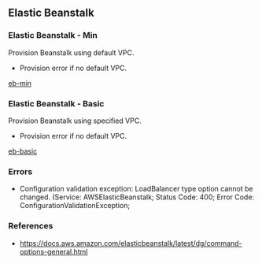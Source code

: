 ## Elastic Beanstalk

### Elastic Beanstalk - Min

Provision Beanstalk using default VPC. 

- Provision error if no default VPC.

[eb-min](eb-min.yaml) 

### Elastic Beanstalk - Basic

Provision Beanstalk using specified VPC. 

- Provision error if no default VPC.

[eb-basic](eb-basic.yaml) 

### Errors

- Configuration validation exception: LoadBalancer type option cannot be changed. (Service: AWSElasticBeanstalk; Status Code: 400; Error Code: ConfigurationValidationException;


### References

- https://docs.aws.amazon.com/elasticbeanstalk/latest/dg/command-options-general.html